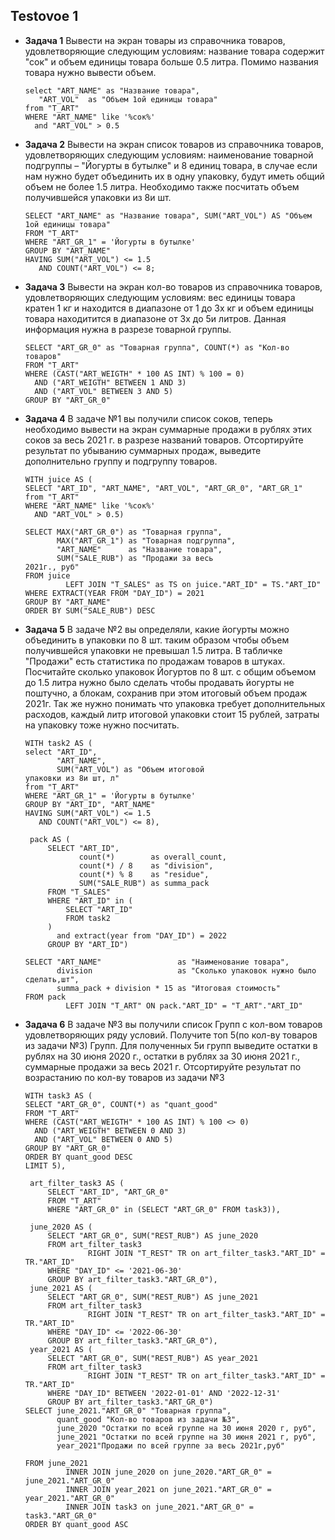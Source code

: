 ## Testovoe 1

- **Задача 1**
Вывести на экран товары из справочника товаров, удовлетворяющие следующим условиям: название товара содержит "сок" и объем единицы товара больше 0.5 литра.
Помимо названия товара нужно вывести объем.
    ```
    select "ART_NAME" as "Название товара",
       "ART_VOL"  as "Объем 1ой единицы товара"
    from "T_ART"
    WHERE "ART_NAME" like '%сок%'
      and "ART_VOL" > 0.5
    ```

- **Задача 2**
Вывести на экран список товаров из справочника товаров, удовлетворяющих следующим условиям: наименование товарной подгруппы – "Йогурты в бутылке" и 8
единиц товара, в случае если нам нужно будет объединить их в одну упаковку, будут иметь общий объем не более 1.5 литра. Необходимо также посчитать объем
получившейся упаковки из 8и шт.
    ```
    SELECT "ART_NAME" as "Название товара", SUM("ART_VOL") AS "Объем 1ой единицы товара"
    FROM "T_ART"
    WHERE "ART_GR_1" = 'Йогурты в бутылке'
    GROUP BY "ART_NAME"
    HAVING SUM("ART_VOL") <= 1.5
       AND COUNT("ART_VOL") <= 8;
    ```
- **Задача 3**
Вывести на экран кол-во товаров из справочника товаров, удовлетворяющих следующим условиям: вес единицы товара кратен 1 кг и находится в диапазоне от 1 до 3х кг
и объем единицы товара находитится в диапазоне от 3х до 5и литров. Данная информация нужна в разрезе товарной группы.
    ```
    SELECT "ART_GR_0" as "Товарная группа", COUNT(*) as "Кол-во товаров"
    FROM "T_ART"
    WHERE (CAST("ART_WEIGTH" * 100 AS INT) % 100 = 0)
      AND ("ART_WEIGTH" BETWEEN 1 AND 3)
      AND ("ART_VOL" BETWEEN 3 AND 5)
    GROUP BY "ART_GR_0"
    ```    
- **Задача 4**
В задаче №1 вы получили список соков, теперь необходимо вывести на экран суммарные продажи в рублях этих соков за весь 2021 г. в разрезе названий товаров.
Отсортируйте результат по убыванию суммарных продаж, выведите дополнительно группу и подгруппу товаров.
    ```
    WITH juice AS (
    SELECT "ART_ID", "ART_NAME", "ART_VOL", "ART_GR_0", "ART_GR_1"
    from "T_ART"
    WHERE "ART_NAME" like '%сок%'
      AND "ART_VOL" > 0.5)

    SELECT MAX("ART_GR_0") as "Товарная группа",
           MAX("ART_GR_1") as "Товарная подгруппа",
           "ART_NAME"      as "Название товара",
           SUM("SALE_RUB") as "Продажи за весь
    2021г., руб"
    FROM juice
             LEFT JOIN "T_SALES" as TS on juice."ART_ID" = TS."ART_ID"
    WHERE EXTRACT(YEAR FROM "DAY_ID") = 2021
    GROUP BY "ART_NAME"
    ORDER BY SUM("SALE_RUB") DESC
    ```
- **Задача 5**
В задаче №2 вы определяли, какие йогурты можно объединить в упаковки по 8 шт. таким образом чтобы объем получившейся упаковки не превышал 1.5 литра. В
табличке "Продажи" есть статистика по продажам товаров в штуках. Посчитайте сколько упаковок Йогуртов по 8 шт. с общим объемом до 1.5 литра нужно было сделать
чтобы продавать йогурты не поштучно, а блокам, сохранив при этом итоговый объем продаж 2021г. Так же нужно понимать что упаковка требует дополнительных
расходов, каждый литр итоговой упаковки стоит 15 рублей, затраты на упаковку тоже нужно посчитать.
    ```
    WITH task2 AS (
    select "ART_ID",
           "ART_NAME",
           SUM("ART_VOL") as "Объем итоговой
    упаковки из 8и шт, л"
    from "T_ART"
    WHERE "ART_GR_1" = 'Йогурты в бутылке'
    GROUP BY "ART_ID", "ART_NAME"
    HAVING SUM("ART_VOL") <= 1.5
       AND COUNT("ART_VOL") <= 8),

     pack AS (
         SELECT "ART_ID",
                count(*)        as overall_count,
                count(*) / 8    as "division",
                count(*) % 8    as "residue",
                SUM("SALE_RUB") as summa_pack
         FROM "T_SALES"
         WHERE "ART_ID" in (
             SELECT "ART_ID"
             FROM task2
         )
           and extract(year from "DAY_ID") = 2022
         GROUP BY "ART_ID")

    SELECT "ART_NAME"                 as "Наименование товара",
           division                   as "Сколько упаковок нужно было сделать,шт",
           summa_pack + division * 15 as "Итоговая стоимость"
    FROM pack
             LEFT JOIN "T_ART" ON pack."ART_ID" = "T_ART"."ART_ID"
    ```
    
- **Задача 6**
В задаче №3 вы получили список Групп с кол-вом товаров удовлетворяющих ряду условий. Получите топ 5(по кол-ву товаров из задачи №3) Групп. Для полученных 5и
групп выведите остатки в рублях на 30 июня 2020 г., остатки в рублях за 30 июня 2021 г., суммарные продажи за весь 2021 г.
Отсортируйте результат по возрастанию по кол-ву товаров из задачи №3

    ```
    WITH task3 AS (
    SELECT "ART_GR_0", COUNT(*) as "quant_good"
    FROM "T_ART"
    WHERE (CAST("ART_WEIGTH" * 100 AS INT) % 100 <> 0)
      AND ("ART_WEIGTH" BETWEEN 0 AND 3)
      AND ("ART_VOL" BETWEEN 0 AND 5)
    GROUP BY "ART_GR_0"
    ORDER BY quant_good DESC
    LIMIT 5),

     art_filter_task3 AS (
         SELECT "ART_ID", "ART_GR_0"
         FROM "T_ART"
         WHERE "ART_GR_0" in (SELECT "ART_GR_0" FROM task3)),

     june_2020 AS (
         SELECT "ART_GR_0", SUM("REST_RUB") AS june_2020
         FROM art_filter_task3
                  RIGHT JOIN "T_REST" TR on art_filter_task3."ART_ID" = TR."ART_ID"
         WHERE "DAY_ID" <= '2021-06-30'
         GROUP BY art_filter_task3."ART_GR_0"),
     june_2021 AS (
         SELECT "ART_GR_0", SUM("REST_RUB") AS june_2021
         FROM art_filter_task3
                  RIGHT JOIN "T_REST" TR on art_filter_task3."ART_ID" = TR."ART_ID"
         WHERE "DAY_ID" <= '2022-06-30'
         GROUP BY art_filter_task3."ART_GR_0"),
     year_2021 AS (
         SELECT "ART_GR_0", SUM("REST_RUB") AS year_2021
         FROM art_filter_task3
                  RIGHT JOIN "T_REST" TR on art_filter_task3."ART_ID" = TR."ART_ID"
         WHERE "DAY_ID" BETWEEN '2022-01-01' AND '2022-12-31'
         GROUP BY art_filter_task3."ART_GR_0")
    SELECT june_2021."ART_GR_0" "Товарная группа",
           quant_good "Кол-во товаров из задачи №3",
           june_2020 "Остатки по всей группе на 30 июня 2020 г, руб",
           june_2021 "Остатки по всей группе на 30 июня 2021 г, руб",
           year_2021"Продажи по всей группе за весь 2021г,руб"

    FROM june_2021
             INNER JOIN june_2020 on june_2020."ART_GR_0" = june_2021."ART_GR_0"
             INNER JOIN year_2021 on june_2021."ART_GR_0" = year_2021."ART_GR_0"
             INNER JOIN task3 on june_2021."ART_GR_0" = task3."ART_GR_0"
    ORDER BY quant_good ASC
    ```

    
    
